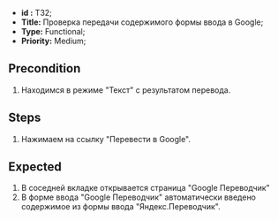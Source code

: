  - **id :** T32;
 - **Title:** Проверка передачи содержимого формы ввода в Google;
 - **Type:** Functional;
 - **Priority:** Medium;

## Precondition

1. Находимся в режиме "Текст" с результатом перевода.

## Steps

1. Нажимаем на ссылку "Перевести в Google".
 
## Expected
  
1. В соседней вкладке открывается страница "Google Переводчик" 
2. В форме ввода "Google Переводчик" автоматически введено содержимое из формы ввода "Яндекс.Переводчик".
